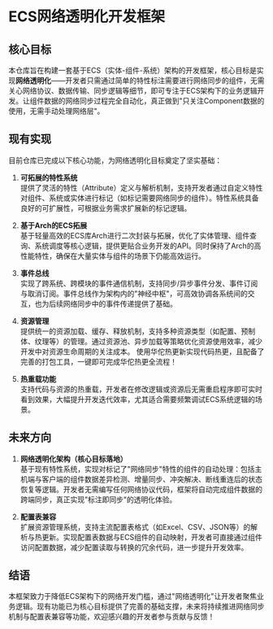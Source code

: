 # ECS网络透明化开发框架

## 核心目标

本仓库旨在构建一套基于ECS（实体-组件-系统）架构的开发框架，核心目标是实现**网络透明化**——开发者只需通过简单的特性标注需要进行网络同步的组件，无需关心网络协议、数据传输、同步逻辑等细节，即可专注于ECS架构下的业务逻辑开发。让组件数据的网络同步过程完全自动化，真正做到"只关注Component数据的使用，无需手动处理网络层"。


## 现有实现

目前仓库已完成以下核心功能，为网络透明化目标奠定了坚实基础：

1. **可拓展的特性系统**  
   提供了灵活的特性（Attribute）定义与解析机制，支持开发者通过自定义特性对组件、系统或实体进行标记（如标记需要网络同步的组件）。特性系统具备良好的可扩展性，可根据业务需求扩展新的标记逻辑。

2. **基于Arch的ECS拓展**  
   基于轻量高效的ECS库Arch进行二次封装与拓展，优化了实体管理、组件查询、系统调度等核心逻辑，提供更贴合业务开发的API。同时保持了Arch的高性能特性，确保在大量实体与组件的场景下仍能高效运行。

3. **事件总线**  
   实现了跨系统、跨模块的事件通信机制，支持同步/异步事件分发、事件订阅与取消订阅。事件总线作为架构内的"神经中枢"，可高效协调各系统间的交互，也为后续网络同步中的事件传递提供了基础。

4. **资源管理**  
   提供统一的资源加载、缓存、释放机制，支持多种资源类型（如配置、预制体、纹理等）的管理。通过资源池、异步加载等策略优化资源使用效率，减少开发中对资源生命周期的关注成本。
   使用华佗热更新实现代码热更，且配备了完善的打包工具，一键即可完成华佗热更全流程！

6. **热重载功能**  
   支持代码与资源的热重载，开发者在修改逻辑或资源后无需重启程序即可实时看到效果，大幅提升开发迭代效率，尤其适合需要频繁调试ECS系统逻辑的场景。


## 未来方向

1. **网络透明化架构（核心目标落地）**  
   基于现有特性系统，实现对标记了"网络同步"特性的组件的自动处理：包括主机端与客户端的组件数据差异检测、增量同步、冲突解决、断线重连后的状态恢复等逻辑。开发者无需编写任何网络协议代码，框架将自动完成组件数据的跨端同步，真正实现"标注即同步"的透明化体验。

2. **配置表兼容**  
   扩展资源管理系统，支持主流配置表格式（如Excel、CSV、JSON等）的解析与热更新。实现配置表数据与ECS组件的自动映射，开发者可直接通过组件访问配置数据，减少配置读取与转换的冗余代码，进一步提升开发效率。


## 结语

本框架致力于降低ECS架构下的网络开发门槛，通过"网络透明化"让开发者聚焦业务逻辑。现有功能已为核心目标提供了完善的基础支撑，未来将持续推进网络同步机制与配置表兼容等功能，欢迎感兴趣的开发者参与贡献与反馈！
